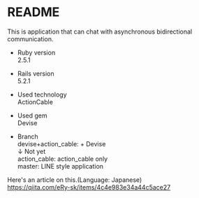 # README

This is application that can chat with asynchronous bidirectional communication.

* Ruby version  
2.5.1

* Rails version  
5.2.1

* Used technology  
ActionCable

* Used gem  
Devise

* Branch  
devise+action_cable: + Devise  
↓ Not yet  
action_cable: action_cable only  
master: LINE style application

Here's an article on this.(Language: Japanese)  
https://qiita.com/eRy-sk/items/4c4e983e34a44c5ace27
